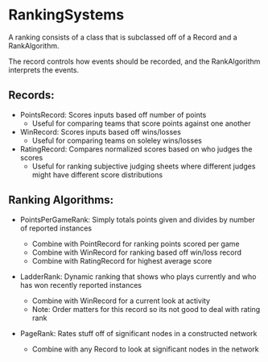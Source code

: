 # RankingSystems

A ranking consists of a class that is subclassed off of a Record and a
RankAlgorithm.

The record controls how events should be recorded, and the RankAlgorithm
interprets the events.

## Records:

- PointsRecord: Scores inputs based off number of points
  - Useful for comparing teams that score points against one another
- WinRecord: Scores inputs based off wins/losses
  - Useful for comparing teams on soleley wins/losses 
- RatingRecord: Compares normalized scores based on who judges the scores
  - Useful for ranking subjective judging sheets where different judges might
    have different score distributions

## Ranking Algorithms:

- PointsPerGameRank: Simply totals points given and divides by number of
  reported instances
  - Combine with PointRecord for ranking points scored per game
  - Combine with WinRecord for ranking based off win/loss record
  - Combine with RatingRecord for highest average score 

- LadderRank: Dynamic ranking that shows who plays currently and who has won recently
  reported instances
  - Combine with WinRecord for a current look at activity
  - Note: Order matters for this record so its not good to deal with rating rank

- PageRank: Rates stuff off of significant nodes in a constructed network
  - Combine with any Record to look at significant nodes in the network
